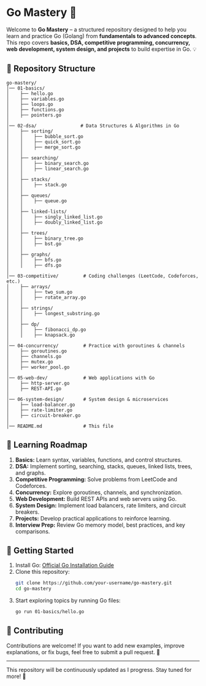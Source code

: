 # Go Mastery 🚀

Welcome to **Go Mastery** – a structured repository designed to help you learn and practice Go (Golang) from **fundamentals to advanced concepts**. This repo covers **basics, DSA, competitive programming, concurrency, web development, system design, and projects** to build expertise in Go. 💡

## 📂 Repository Structure
```
go-mastery/
│── 01-basics/             
│    ├── hello.go
│    ├── variables.go
│    ├── loops.go
│    ├── functions.go
│    ├── pointers.go
│
│── 02-dsa/                # Data Structures & Algorithms in Go
│    ├── sorting/
│    │    ├── bubble_sort.go
│    │    ├── quick_sort.go
│    │    ├── merge_sort.go
│    │
│    ├── searching/
│    │    ├── binary_search.go
│    │    ├── linear_search.go
│    │
│    ├── stacks/
│    │    ├── stack.go
│    │
│    ├── queues/
│    │    ├── queue.go
│    │
│    ├── linked-lists/
│    │    ├── singly_linked_list.go
│    │    ├── doubly_linked_list.go
│    │
│    ├── trees/
│    │    ├── binary_tree.go
│    │    ├── bst.go
│    │
│    ├── graphs/
│    │    ├── bfs.go
│    │    ├── dfs.go
│
│── 03-competitive/         # Coding challenges (LeetCode, Codeforces, etc.)
│    ├── arrays/
│    │    ├── two_sum.go
│    │    ├── rotate_array.go
│    │
│    ├── strings/
│    │    ├── longest_substring.go
│    │
│    ├── dp/
│    │    ├── fibonacci_dp.go
│    │    ├── knapsack.go
│
│── 04-concurrency/         # Practice with goroutines & channels
│    ├── goroutines.go
│    ├── channels.go
│    ├── mutex.go
│    ├── worker_pool.go
│
│── 05-web-dev/             # Web applications with Go
│    ├── http-server.go
│    ├── REST-API.go
│
│── 06-system-design/       # System design & microservices
│    ├── load-balancer.go
│    ├── rate-limiter.go
│    ├── circuit-breaker.go
│
│── README.md               # This file
```

## 🚀 Learning Roadmap
1. **Basics:** Learn syntax, variables, functions, and control structures.
2. **DSA:** Implement sorting, searching, stacks, queues, linked lists, trees, and graphs.
3. **Competitive Programming:** Solve problems from LeetCode and Codeforces.
4. **Concurrency:** Explore goroutines, channels, and synchronization.
5. **Web Development:** Build REST APIs and web servers using Go.
6. **System Design:** Implement load balancers, rate limiters, and circuit breakers.
7. **Projects:** Develop practical applications to reinforce learning.
8. **Interview Prep:** Review Go memory model, best practices, and key comparisons.

## 🔧 Getting Started
1. Install Go: [Official Go Installation Guide](https://golang.org/doc/install)
2. Clone this repository:
   ```sh
   git clone https://github.com/your-username/go-mastery.git
   cd go-mastery
   ```
3. Start exploring topics by running Go files:
   ```sh
   go run 01-basics/hello.go
   ```

## 📌 Contributing
Contributions are welcome! If you want to add new examples, improve explanations, or fix bugs, feel free to submit a pull request. 🙌

---
This repository will be continuously updated as I progress. Stay tuned for more! 🚀

